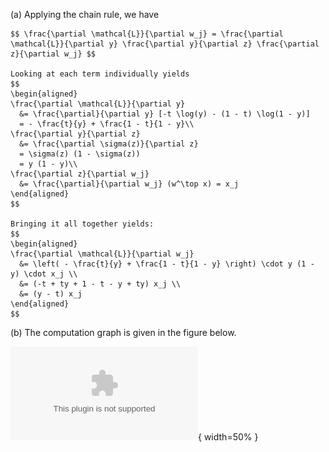 (a) Applying the chain rule, we have

    $$ \frac{\partial \mathcal{L}}{\partial w_j} = \frac{\partial \mathcal{L}}{\partial y} \frac{\partial y}{\partial z} \frac{\partial z}{\partial w_j} $$

    Looking at each term individually yields
    $$
    \begin{aligned}
    \frac{\partial \mathcal{L}}{\partial y} 
      &= \frac{\partial}{\partial y} [-t \log(y) - (1 - t) \log(1 - y)] 
      = - \frac{t}{y} + \frac{1 - t}{1 - y}\\
    \frac{\partial y}{\partial z} 
      &= \frac{\partial \sigma(z)}{\partial z} 
      = \sigma(z) (1 - \sigma(z))
      = y (1 - y)\\
    \frac{\partial z}{\partial w_j} 
      &= \frac{\partial}{\partial w_j} (w^\top x) = x_j
    \end{aligned}
    $$

    Bringing it all together yields:
    $$
    \begin{aligned}
    \frac{\partial \mathcal{L}}{\partial w_j} 
      &= \left( - \frac{t}{y} + \frac{1 - t}{1 - y} \right) \cdot y (1 - y) \cdot x_j \\
      &= (-t + ty + 1 - t - y + ty) x_j \\
      &= (y - t) x_j
    \end{aligned}
    $$

(b) The computation graph is given in the figure below.

![Computation graph for exercise 4 (b)](nn-compgraph-drawing.eps){ width=50% }